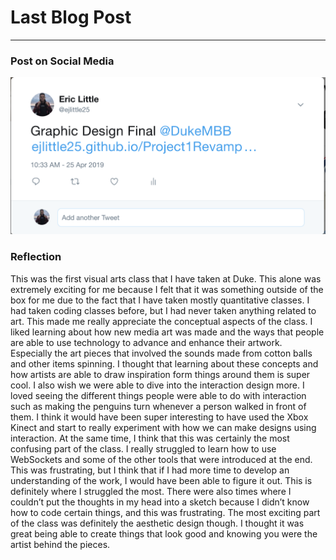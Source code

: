 # Last Blog Post
------

### Post on Social Media
!["TwitterSS"](SocialMedia.png?raw=true "TwitterSS")

### Reflection

This was the first visual arts class that I have taken at Duke. This alone was extremely exciting for me because I felt that it was something outside of the box for me due to the fact that I have taken mostly quantitative classes. I had taken coding classes before, but I had never taken anything related to art. This made me really appreciate the conceptual aspects of the class. I liked learning about how new media art was made and the ways that people are able to use technology to advance and enhance their artwork. Especially the art pieces that involved the sounds made from cotton balls and other items spinning. I thought that learning about these concepts and how artists are able to draw inspiration form things around them is super cool. I also wish we were able to dive into the interaction design more. I loved seeing the different things people were able to do with interaction such as making the penguins turn whenever a person walked in front of them. I think it would have been super interesting to have used the Xbox Kinect and start to really experiment with how we can make designs using interaction. At the same time, I think that this was certainly the most confusing part of the class. I really struggled to learn how to use WebSockets and some of the other tools that were introduced at the end. This was frustrating, but I think that if I had more time to develop an understanding of the work, I would have been able to figure it out. This is definitely where I struggled the most. There were also times where I couldn’t put the thoughts in my head into a sketch because I didn’t know how to code certain things, and this was frustrating. The most exciting part of the class was definitely the aesthetic design though. I thought it was great being able to create things that look good and knowing you were the artist behind the pieces.